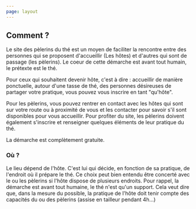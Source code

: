 ```yaml
---
page: layout
---
```


## Comment ?

Le site des pèlerins du thé est un moyen de faciliter la rencontre entre des personnes qui se proposent d'accueillir (Les hôtes) et d'autres qui sont de passage (les pèlerins).
Le coeur de cette démarche est avant tout humain, le prétexte est le thé.

Pour ceux qui souhaitent devenir hôte, c'est à dire : accueillir de manière ponctuelle, autour d'une tasse de thé, des personnes désireuses de partager votre pratique, vous pouvez vous inscrire en tant "qu'hôte".

Pour les pèlerins, vous pouvez rentrer en contact avec les hôtes qui sont sur votre route ou à proximité de vous et les contacter pour savoir s'il sont disponibles pour vous accueillir. Pour profiter du site, les pèlerins doivent également s'inscrire et renseigner quelques éléments de leur pratique du thé.

La démarche est complètement gratuite.

### Où ?

Le lieu dépend de l'hôte. C'est lui qui décide, en fonction de sa pratique, de l'endroit où il prépare le thé.
Ce choix peut bien entendu être concerté avec le ou les pèlerins si l'hôte dispose de plusieurs endroits.
Pour rappel, la démarche est avant tout humaine, le thé n'est qu'un support. Cela veut dire que, dans la mesure du possible, la pratique de l'hôte doit tenir compte des capacités du ou des pèlerins (assise en tailleur pendant 4h...)
